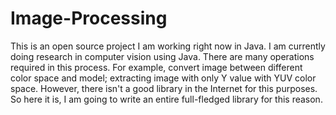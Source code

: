 Image-Processing
================

This is an open source project I am working right now in Java. I am currently doing research in computer vision using Java. There are many operations required in this process. For example, convert image between different color space and model; extracting image with only Y value with YUV color space. However, there isn't a good library in the Internet for this purposes. So here it is, I am going to write an entire full-fledged library for this reason.
